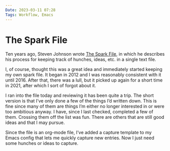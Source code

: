 ```yaml
---
Date: 2023-03-11 07:28
Tags: Workflow, Emacs
---
```


# The Spark File

Ten years ago, Steven Johnson wrote [The Spark File](https://medium.com/p/8d6e7df7ae58), in which he describes his process for keeping track of hunches, ideas, etc. in a single text file.

I, of course, thought this was a great idea and immediately started keeping my own spark file. It began in 2012 and I was reasonably consistent with it until 2016. After that, there was a lull, but it picked up again for a short time in 2021, after which I sort of forgot about it.

I ran into the file today and reviewing it has been quite a trip. The short version is that I’ve only done a few of the things I’d written down. This is fine since many of them are things I’m either no longer interested in or were too ambitious anyway. I have, since I last checked, completed a few of them. Crossing them off the list was fun. There are others that are still good ideas and that I may pursue.

Since the file is an org-mode file, I’ve added a capture template to my Emacs config that lets me quickly capture new entries. Now I just need some hunches or ideas to capture.
